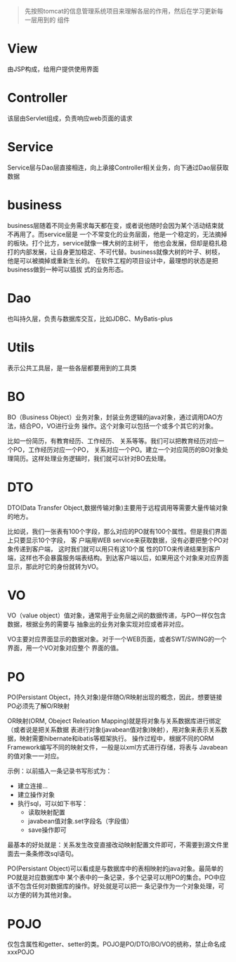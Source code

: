 > 先按照tomcat的信息管理系统项目来理解各层的作用，然后在学习更新每一层用到的
> 组件

# View

由JSP构成，给用户提供使用界面

# Controller

该层由Servlet组成，负责响应web页面的请求

# Service

Service层与Dao层直接相连，向上承接Controller相关业务，向下通过Dao层获取数据

# business

business层随着不同业务需求每天都在变，或者说他随时会因为某个活动结束就不再用了。而service层是
一个不常变化的业务层面，他是一个稳定的，无法摘掉的板块。打个比方，service就像一棵大树的主树干，
他也会发展，但却是稳扎稳打的内部发展，让自身更加稳定、不可代替。business就像大树的叶子、树枝，
他是可以被摘掉或重新生长的。 在软件工程的项目设计中，最理想的状态是把business做到一种可以插拔
式的业务形态。

# Dao

也叫持久层，负责与数据库交互，比如JDBC、MyBatis-plus

# Utils

表示公共工具层，是一些各层都要用到的工具类

# BO

BO（Business Object）业务对象，封装业务逻辑的java对象，通过调用DAO方法，结合PO，VO进行业务
操作。这个对象可以包括一个或多个其它的对象。

比如一份简历，有教育经历、工作经历、 关系等等。我们可以把教育经历对应一个PO，工作经历对应一个PO，
关系对应一个PO。建立一个对应简历的BO对象处理简历。这样处理业务逻辑时，我们就可以针对BO去处理。

# DTO

DTO(Data Transfer Object,数据传输对象)主要用于远程调用等需要大量传输对象的地方。

比如说，我们一张表有100个字段，那么对应的PO就有100个属性。但是我们界面上只要显示10个字段， 客
户端用WEB service来获取数据，没有必要把整个PO对象传递到客户端， 这时我们就可以用只有这10个属
性的DTO来传递结果到客户端，这样也不会暴露服务端表结构。到达客户端以后，如果用这个对象来对应界面
显示，那此时它的身份就转为VO。

# VO

VO（value object）值对象，通常用于业务层之间的数据传递，与PO一样仅包含数据，根据业务的需要与
抽象出的业务对象实现对应或者非对应。

VO主要对应界面显示的数据对象。对于一个WEB页面，或者SWT/SWING的一个界面，用一个VO对象对应整个
界面的值。

# PO

PO(Persistant Object，持久对象)是伴随O/R映射出现的概念，因此，想要链接PO必须先了解O/R映射

OR映射(ORM, Obeject Releation Mapping)就是将对象与关系数据库进行绑定（或者说是把关系数据
表进行对象(javabean值对象)映射），用对象来表示关系数据，映射需要hibernate和ibatis等框架执行。
操作过程中，根据不同的ORM Framework编写不同的映射文件，一般是以xml方式进行存储，将表与
Javabean的值对象一一对应。

示例：以前插入一条记录书写形式为：

- 建立连接...
- 建立操作对象
- 执行sql，可以如下书写：
    - 读取映射配置
    - javabean值对象.set字段名（字段值）
    - save操作即可
  
最基本的好处就是：关系发生改变直接改动映射配置文件即可，不需要到源文件里面去一条条修改sql语句。

PO(Persistant Object)可以看成是与数据库中的表相映射的java对象。最简单的PO就是对应数据库中
某个表中的一条记录，多个记录可以用PO的集合。PO中应该不包含任何对数据库的操作。好处就是可以把一
条记录作为一个对象处理，可以方便的转为其他对象。

# POJO

仅包含属性和getter、setter的类。POJO是PO/DTO/BO/VO的统称，禁止命名成xxxPOJO
